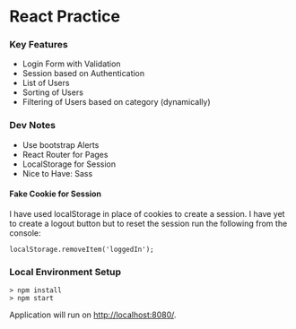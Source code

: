 # React Practice

### Key Features
- Login Form with Validation
- Session based on Authentication
- List of Users
- Sorting of Users
- Filtering of Users based on category (dynamically)

### Dev Notes
- Use bootstrap Alerts
- React Router for Pages
- LocalStorage for Session
- Nice to Have: Sass

#### Fake Cookie for Session
I have used localStorage in place of cookies to create a session. I have yet to create a logout button but to reset the session run the following from the console:

```
localStorage.removeItem('loggedIn');
```


### Local Environment Setup

```
> npm install
> npm start
```

Application will run on [http://localhost:8080/](http://localhost:8080/).
